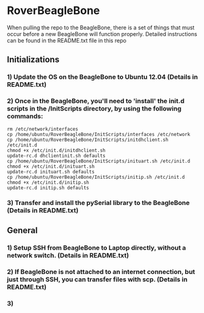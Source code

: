 RoverBeagleBone
===============


When pulling the repo to the BeagleBone, there is a set of things that
must occur before a new BeagleBone will function properly.
Detailed instructions can be found in the README.txt file in this repo

## Initializations
### 1) Update the OS on the BeagleBone to Ubuntu 12.04 (Details in README.txt)
### 2) Once in the BeagleBone, you'll need to 'install' the init.d scripts in the /InitScripts directory, by using the following commands:
    rm /etc/network/interfaces
    cp /home/ubuntu/RoverBeagleBone/InitScripts/interfaces /etc/network
    cp /home/ubuntu/RoverBeagleBone/InitScripts/initdhclient.sh /etc/init.d
    chmod +x /etc/init.d/initdhclient.sh
    update-rc.d dhclientinit.sh defaults
    cp /home/ubuntu/RoverBeagleBone/InitScripts/inituart.sh /etc/init.d
    chmod +x /etc/init.d/inituart.sh
    update-rc.d inituart.sh defaults
    cp /home/ubuntu/RoverBeagleBone/InitScripts/initip.sh /etc/init.d
    chmod +x /etc/init.d/initip.sh
    update-rc.d initip.sh defaults
### 3) Transfer and install the pySerial library to the BeagleBone (Details in README.txt)

## General
### 1) Setup SSH from BeagleBone to Laptop directly, without a network switch. (Details in README.txt)
### 2) If BeagleBone is not attached to an internet connection, but just through SSH, you can transfer files with scp. (Details in README.txt)
### 3) 


